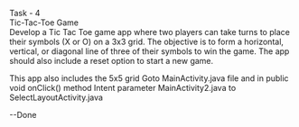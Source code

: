 Task - 4
<br>
Tic-Tac-Toe Game
<br>
Develop a Tic Tac Toe game app where two players can take turns to place their symbols (X or O) on a 3x3 grid.
The objective is to form a horizontal, vertical, or diagonal line of three of their symbols to win the game. 
The app should also include a reset option to start a new game.

This app also includes the 5x5 grid
Goto MainActivity.java file and in public void onClick() method 
Intent parameter MainActivity2.java to SelectLayoutActivity.java

--Done
